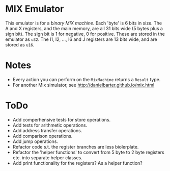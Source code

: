 MIX Emulator
============

This emulator is for a *binary MIX machine*. Each 'byte' is 6 bits in size.
The A and X registers, and the main memory, are all 31 bits wide (5 bytes plus a sign bit).
The sign bit is 1 for negative, 0 for positive.
These are stored in the emulator as `u32`.
The I1, I2, ..., I6 and J registers are 13 bits wide, and are stored as `u16`.

# Notes

* Every action you can perform on the `MixMachine` returns a `Result` type.
* For another Mix simulator, see http://danielbarter.github.io/mix.html

# ToDo

* Add comperhensive tests for store operations.
* Add tests for arithmetic operations.
* Add address transfer operations.
* Add comparison operations.
* Add jump operations.
* Refactor code s.t. the register branches are less biolerplate.
* Refactor the 'helper functions' to convert from 5 byte to 2 byte registers etc. into separate helper classes.
* Add print functionality for the registers? As a helper function?
